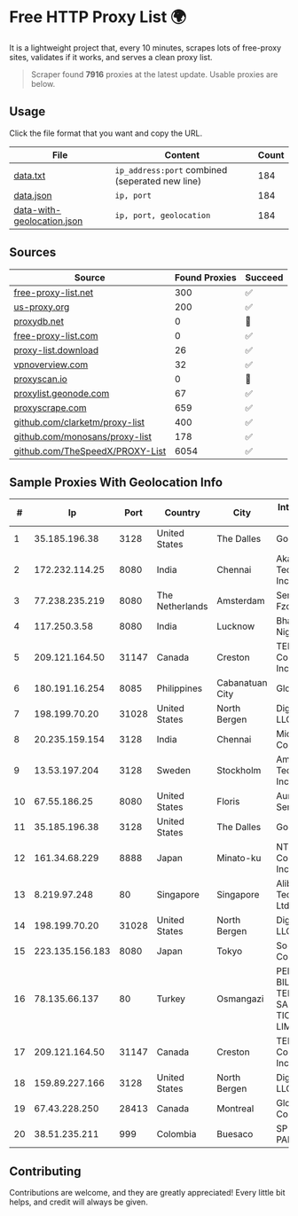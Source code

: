 
# Free HTTP Proxy List 🌍

It is a lightweight project that, every 10 minutes, scrapes lots of free-proxy sites, validates if it works, and serves a clean proxy list.


> Scraper found **7916** proxies at the latest update. Usable proxies are below.

## Usage

Click the file format that you want and copy the URL.


|File|Content|Count|
|----|-------|-----|
|[data.txt](https://raw.githubusercontent.com/themiralay/Proxy-List-World/master/data.txt)|`ip_address:port` combined (seperated new line)|184|
|[data.json](https://raw.githubusercontent.com/themiralay/Proxy-List-World/master/data.json)|`ip, port`|184|
|[data-with-geolocation.json](https://raw.githubusercontent.com/themiralay/Proxy-List-World/master/data-with-geolocation.json)|`ip, port, geolocation`|184|

## Sources

|Source|Found Proxies|Succeed|
|------|-------------|-------|
|[free-proxy-list.net](https://free-proxy-list.net)|300|✅|
|[us-proxy.org](https://www.us-proxy.org)|200|✅|
|[proxydb.net](http://proxydb.net)|0|🚫|
|[free-proxy-list.com](https://free-proxy-list.com/?page=&port=&type%5B%5D=http&type%5B%5D=https&up_time=0&search=Search)|0|✅|
|[proxy-list.download](https://www.proxy-list.download/HTTP)|26|✅|
|[vpnoverview.com](https://vpnoverview.com/privacy/anonymous-browsing/free-proxy-servers)|32|✅|
|[proxyscan.io](https://www.proxyscan.io)|0|🚫|
|[proxylist.geonode.com](https://proxylist.geonode.com/api/proxy-list?limit=300&page=1&sort_by=lastChecked&sort_type=desc&protocols=http,https)|67|✅|
|[proxyscrape.com](https://api.proxyscrape.com/v2/?request=displayproxies&protocol=http&timeout=10000&country=all&ssl=all&anonymity=all)|659|✅|
|[github.com/clarketm/proxy-list](https://raw.githubusercontent.com/clarketm/proxy-list/master/proxy-list-raw.txt)|400|✅|
|[github.com/monosans/proxy-list](https://raw.githubusercontent.com/monosans/proxy-list/main/proxies/http.txt)|178|✅|
|[github.com/TheSpeedX/PROXY-List](https://raw.githubusercontent.com/TheSpeedX/PROXY-List/master/http.txt)|6054|✅|


## Sample Proxies With Geolocation Info

|#|Ip|Port|Country|City|Internet Service Provider|
|-|--|----|-------|----|-------------------------|
|1|35.185.196.38|3128|United States|The Dalles|Google LLC|
|2|172.232.114.25|8080|India|Chennai|Akamai Technologies, Inc.|
|3|77.238.235.219|8080|The Netherlands|Amsterdam|Servers Tech Fzco|
|4|117.250.3.58|8080|India|Lucknow|Bharat Sanchar Nigam Ltd|
|5|209.121.164.50|31147|Canada|Creston|TELUS Communications Inc.|
|6|180.191.16.254|8085|Philippines|Cabanatuan City|Globe Telecom|
|7|198.199.70.20|31028|United States|North Bergen|DigitalOcean, LLC|
|8|20.235.159.154|3128|India|Chennai|Microsoft Corporation|
|9|13.53.197.204|3128|Sweden|Stockholm|Amazon Technologies Inc.|
|10|67.55.186.25|8080|United States|Floris|Aureon Network Services|
|11|35.185.196.38|3128|United States|The Dalles|Google LLC|
|12|161.34.68.229|8888|Japan|Minato-ku|NTT PC Communications, Inc.|
|13|8.219.97.248|80|Singapore|Singapore|Alibaba (US) Technology Co., Ltd.|
|14|198.199.70.20|31028|United States|North Bergen|DigitalOcean, LLC|
|15|223.135.156.183|8080|Japan|Tokyo|So-net Corporation|
|16|78.135.66.137|80|Turkey|Osmangazi|PENTECH BILISIM TEKNOLOJILERI SANAYI VE TICARET LIMITED SIRKETi|
|17|209.121.164.50|31147|Canada|Creston|TELUS Communications Inc.|
|18|159.89.227.166|3128|United States|North Bergen|DigitalOcean, LLC|
|19|67.43.228.250|28413|Canada|Montreal|GloboTech Communications|
|20|38.51.235.211|999|Colombia|Buesaco|SP SISTEMAS PALACIOS LTDA|



## Contributing

Contributions are welcome, and they are greatly appreciated! Every
little bit helps, and credit will always be given.

